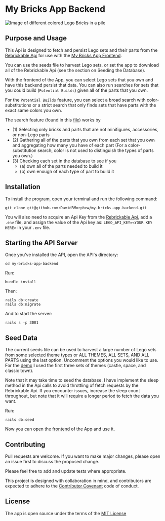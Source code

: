 # My Bricks App Backend
![Image of different colored Lego Bricks in a pile](https://upload.wikimedia.org/wikipedia/commons/3/32/Lego_Color_Bricks.jpg)

## Purpose and Usage
This Api is designed to fetch and persist Lego sets and their parts from the [Rebrickable Api](https://rebrickable.com/api/v3/docs/) for use with the [My Bricks App Frontend](https://github.com/DavidRMorphew/my-bricks-app-frontend).

You can use the seeds file to harvest Lego sets, or set the app to download all of the Rebrickable Api (see the section on Seeding the Database).

With the frontend of the App, you can select Lego sets that you own and have this backend persist that data. You can also run searches for sets that you could build (`Potential Builds`) given all of the parts that you own. 

For the `Potential Builds` feature, you can select a broad search with color-substitutions or a strict search that only finds sets that have parts with the exact same colors you own.

The search feature (found in this [file](https://github.com/DavidRMorphew/my-bricks-app-backend/blob/main/app/models/lego_set.rb)) works by

* (1) Selecting only bricks and parts that are not minifigures, accessories, or non-Lego parts 
* (2) Gathering all of the parts that you own from each set that you own and aggregating how many you have of each part (For a color-substitution search, color is not used to distinguish the types of parts you own.) 
* (3) Checking each set in the database to see if you 
    - (a) own all of the parts needed to build it  
    - (b) own enough of each type of part to build it

## Installation

To install the program, open your terminal and run the following command:
```
git clone git@github.com:DavidRMorphew/my-bricks-app-backend.git
```
You will also need to acquire an Api Key from the [Rebrickable Api](https://rebrickable.com/register), add a `.env` file, and assign the value of the Api key as: `LEGO_API_KEY=<YOUR KEY HERE>` in your `.env` file.

## Starting the API Server

Once you've installed the API, open the API's directory:
```
cd my-bricks-app-backend
```
Run:
```
bundle install
```
Then:
```
rails db:create
rails db:migrate
```
And to start the server:
```
rails s -p 3001
```

## Seed Data

The current seeds file can be used to harvest a large number of Lego sets from some selected theme types or ALL THEMES, ALL SETS, AND ALL PARTS using the last option. Uncomment the options you would like to use. For the [demo]() I used the first three sets of themes (castle, space, and classic town). 

Note that it may take time to seed the database. I have implement the sleep method in the Api calls to avoid throttling of fetch requests by the Rebrickable Api. If you encounter issues, increase the sleep count throughout, but note that it will require a longer period to fetch the data you want.

Run: 
```
rails db:seed
```
Now you can open the [frontend](https://github.com/DavidRMorphew/my-bricks-app-frontend) of the App and use it.

## Contributing

Pull requests are welcome. If you want to make major changes, please open an issue first to discuss the proposed change.

Please feel free to add and update tests where appropriate.

This project is designed with collaboration in mind, and contributors are expected to adhere to the [Contributor Covenant](https://www.contributor-covenant.org/) code of conduct.

## License
The app is open source under the terms of the [MIT License](https://github.com/DavidRMorphew/my-bricks-app-backend/blob/main/LICENSE.txt)